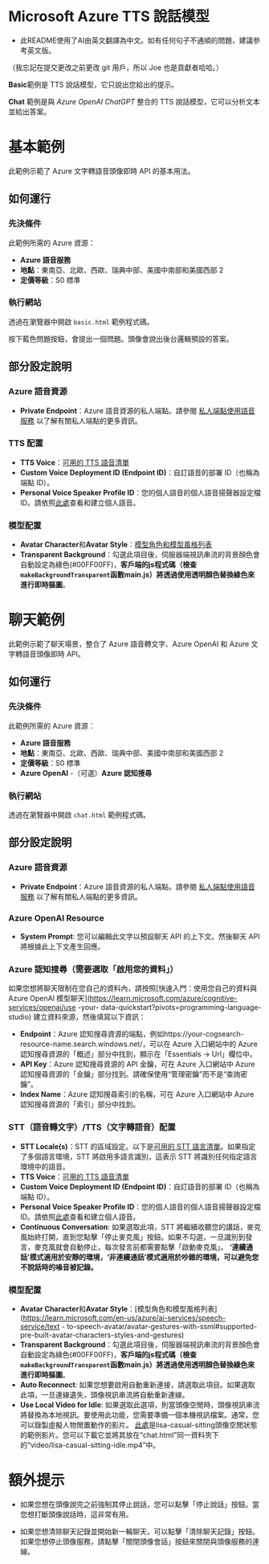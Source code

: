 # Microsoft Azure TTS 說話模型

* 此README使用了AI由英文翻譯為中文。如有任何句子不通順的問題，建議參考英文版。

（我忘記在提交更改之前更改 git 用戶，所以 Joe 也是貢獻者哈哈。）

**Basic**範例是 TTS 說話模型，它只說出您給出的提示。

**Chat** 範例是與 *Azure OpenAI ChatGPT* 整合的 TTS 說話模型，它可以分析文本並給出答案。

# 基本範例

此範例示範了 Azure 文字轉語音頭像即時 API 的基本用法。

## 如何運行

### 先決條件
此範例所需的 Azure 資源：
- **Azure 語音服務**
 - **地點**：東南亞、北歐、西歐、瑞典中部、美國中南部和美國西部 2
 - **定價等級**：S0 標準
    
### 執行網站
透過在瀏覽器中開啟 `basic.html` 範例程式碼。

按下藍色問題按鈕，會提出一個問題。頭像會說出後台邏輯預設的答案。

## 部分設定說明

### Azure 語音資源
- **Private Endpoint**：Azure 語音資源的私人端點。請參閱 [私人端點使用語音服務](https://learn.microsoft.com/azure/ai-services/speech-service/speech-services-private-link) 以了解有關私人端點的更多資訊。
  
### TTS 配置
- **TTS Voice**：[可用的 TTS 語音清單](https://learn.microsoft.com/azure/ai-services/speech-service/language-support?tabs=tts#supported-languages)
- **Custom Voice Deployment ID (Endpoint ID)**：自訂語音的部署 ID（也稱為端點 ID）。
- **Personal Voice Speaker Profile ID**：您的個人語音的個人語音揚聲器設定檔 ID。請依照[此處](https://learn.microsoft.com/azure/ai-services/speech-service/personal-voice-overview)查看和建立個人語音。

### 模型配置
- **Avatar Character**和**Avatar Style**：[模型角色和模型風格列表](https://learn.microsoft.com/en-us/azure/ai-services/speech-service/text-to-speech-avatar/avatar-gestures-with-ssml#supported-pre-built-avatar-characters-styles-and-gestures)
- **Transparent Background**：勾選此項目後，伺服器端視訊串流的背景顏色會自動設定為綠色(#00FF00FF)，**客戶端的js程式碼（檢查`makeBackgroundTransparent`函數main.js）將透過使用透明顏色替換綠色來進行即時摳圖**。


# 聊天範例

此範例示範了聊天場景，整合了 Azure 語音轉文字、Azure OpenAI 和 Azure 文字轉語音頭像即時 API。

## 如何運行

### 先決條件
此範例所需的 Azure 資源：
- **Azure 語音服務**
 - **地點**：東南亞、北歐、西歐、瑞典中部、美國中南部和美國西部 2
 - **定價等級**：S0 標準
- **Azure OpenAI**
-（可選）**Azure 認知搜尋**

### 執行網站
透過在瀏覽器中開啟 `chat.html` 範例程式碼。

## 部分設定說明

### Azure 語音資源
- **Private Endpoint**：Azure 語音資源的私人端點。請參閱 [私人端點使用語音服務](https://learn.microsoft.com/azure/ai-services/speech-service/speech-services-private-link) 以了解有關私人端點的更多資訊。
  
### Azure OpenAI Resource
 - **System Prompt**: 您可以編輯此文字以預設聊天 API 的上下文。然後聊天 API 將根據此上下文產生回應。

### Azure 認知搜尋（需要選取「啟用您的資料」）
如果您想將聊天限制在您自己的資料內，請按照[快速入門：使用您自己的資料與Azure OpenAI 模型聊天](https://learn.microsoft.com/azure/cognitive-services/openai/use -your- data-quickstart?pivots=programming-language-studio) 建立資料來源，然後填寫以下資訊：
 - **Endpoint**：Azure 認知搜尋資源的端點，例如https://your-cogsearch-resource-name.search.windows.net/，可以在 Azure 入口網站中的 Azure 認知搜尋資源的「概述」部分中找到，顯示在「Essentials -> Url」欄位中。
 - **API Key**：Azure 認知搜尋資源的 API 金鑰，可在 Azure 入口網站中 Azure 認知搜尋資源的「金鑰」部分找到。請確保使用“管理密鑰”而不是“查詢密鑰”。
 - **Index Name**：Azure 認知搜尋索引的名稱，可在 Azure 入口網站中 Azure 認知搜尋資源的「索引」部分中找到。

### STT（語音轉文字）/TTS（文字轉語音）配置
- **STT Locale(s)**：STT 的區域設定。以下是[可用的 STT 語言清單](https://learn.microsoft.com/azure/ai-services/speech-service/language-support?tabs=stt#supported-languages)。如果指定了多個語言環境，STT 將啟用多語言識別，這表示 STT 將識別任何指定語言環境中的語音。
- **TTS Voice**：[可用的 TTS 語音清單](https://learn.microsoft.com/azure/ai-services/speech-service/language-support?tabs=tts#supported-languages)
- **Custom Voice Deployment ID (Endpoint ID)**：自訂語音的部署 ID（也稱為端點 ID）。
- **Personal Voice Speaker Profile ID**：您的個人語音的個人語音揚聲器設定檔 ID。請依照[此處](https://learn.microsoft.com/azure/ai-services/speech-service/personal-voice-overview)查看和建立個人語音。
- **Continuous Conversation**: 如果選取此項，STT 將繼續收聽您的講話，麥克風始終打開，直到您點擊「停止麥克風」按鈕。如果不勾選，一旦識別到發言，麥克風就會自動停止，每次發言前都需要點擊「啟動麥克風」。 **‘連續通話’模式適用於安靜的環境，‘非連續通話’模式適用於吵雜的環境，可以避免您不說話時的噪音被記錄。**
  
### 模型配置
- **Avatar Character**和**Avatar Style**：[模型角色和模型風格列表](https://learn.microsoft.com/en-us/azure/ai-services/speech-service/text - to-speech-avatar/avatar-gestures-with-ssml#supported-pre-built-avatar-characters-styles-and-gestures)
- **Transparent Background**：勾選此項目後，伺服器端視訊串流的背景顏色會自動設定為綠色(#00FF00FF)，**客戶端的js程式碼（檢查`makeBackgroundTransparent`函數main.js）將透過使用透明顏色替換綠色來進行即時摳圖**。
- **Auto Reconnect**: 如果您想要啟用自動重新連接，請選取此項目。如果選取此項，一旦連線遺失，頭像視訊串流將自動重新連線。
- **Use Local Video for Idle**: 如果選取此選項，則當頭像空閒時，頭像視訊串流將替換為本地視訊。要使用此功能，您需要準備一個本機視訊檔案。通常，您可以錄製虛擬人物閒置動作的影片。 [此處](https://ttspublic.blob.core.windows.net/sampledata/video/avatar/lisa-casual-sitting-idle.mp4)是lisa-casual-sitting頭像空閒狀態的範例影片。您可以下載它並將其放在“chat.html”同一資料夾下的“video/lisa-casual-sitting-idle.mp4”中。

  
# 額外提示

- 如果您想在頭像說完之前強制其停止說話，您可以點擊「停止說話」按鈕。當您想打斷頭像說話時，這非常有用。

- 如果您想清除聊天記錄並開始新一輪聊天，可以點擊「清除聊天記錄」按鈕。如果您想停止頭像服務，請點擊「關閉頭像會話」按鈕來關閉與頭像服務的連線。
